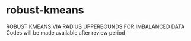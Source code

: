 # robust-kmeans
ROBUST KMEANS VIA RADIUS UPPERBOUNDS FOR IMBALANCED DATA
Codes will be made available after review period
